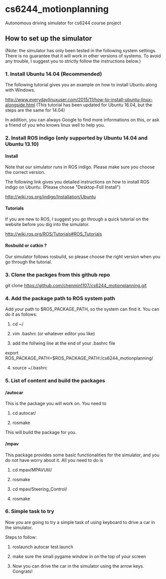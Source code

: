 # cs6244_motionplanning

Autonomous driving simulator for cs6244 course project

## How to set up the simulator
(Note: the simulator has only been tested in the following system
settings. There is no guarantee that it will work in other versions of systems.
To avoid any trouble, I suggest you to strictly follow the instructions
below.)

### 1. Install Ubuntu 14.04 (Recommended)

The following tutorial gives you an example on how to install Ubuntu along with Windows.

http://www.everydaylinuxuser.com/2015/11/how-to-install-ubuntu-linux-alongside.html
(This tutorial has been updated for Ubuntu 16.04, but the steps are the same for 14.04)

In addition, you can always Google to find more informations on this, or ask a friend
of you who knows linux well to help you.

### 2. Install ROS indigo (only supported by Ubuntu 14.04 and Ubuntu 13.10)

#### Install
Note that our simulator runs in ROS indigo. Please make sure you choose the correct version.

The following link gives you detailed instructions on how to install ROS indigo on Ubuntu.
(Please choose "Desktop-Full Install")

http://wiki.ros.org/indigo/Installation/Ubuntu

#### Tutorials
If you are new to ROS, I suggest you go through a quick tutorial on the website
before you dig into the simulator.

http://wiki.ros.org/ROS/Tutorials#ROS_Tutorials

#### Rosbuild or catkin ?
Our simulator follows rosbuild, so please choose the right version when you go through 
the tutorial.

### 3. Clone the packges from this github repo

git clone https://github.com/chenmin1107/cs6244_motionplanning.git

### 4. Add the package path to ROS system path
Add your path to $ROS_PACKAGE_PATH, so the system can find it.
You can do it as follows:

1. cd ~/

2. vim .bashrc (or whatever editor you like)

3. add the follwing line at the end of your .bashrc file

export ROS_PACKAGE_PATH=$ROS_PACKAGE_PATH:<your path to>/cs6244_motionplanning/

4. source ~/.bashrc

### 5. List of content and build the packages

#### /autocar

This is the package you will work on. You need to

1. cd autocar/

2. rosmake

This will build the package for you.

#### /mpav

This package provides some basic functionalities 
for the simulator, and you do not have worry about it. All you need to do is 

1. cd mpav/MPAVUtil/

2. rosmake


3. cd mpav/Steering_Control/

4. rosmake


### 6. Simple task to try

Now you are going to try a simple task of using keyboard to drive a car
in the simulator.

Steps to follow:

1. roslaunch autocar test.launch

2. make sure the small pygame window in on the top of your screen

3. Now you can drive the car in the simulator using the arrow keys. Congrats!
